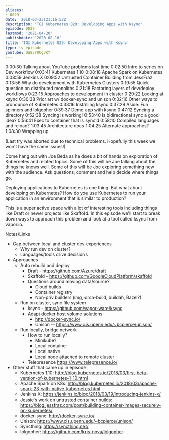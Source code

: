 ```yaml
---
aliases:
- 0029
date: '2018-03-23T21:16:52Z'
description: 'TGI Kubernetes 029: Developing Apps with Ksync'
episode: 0029
lastmod: '2021-04-20'
publishdate: '2020-08-10'
title: 'TGI Kubernetes 029: Developing Apps with Ksync'
type: tv-episode
youtube: QW85Y0Ug3KY
---
```


0:00:30 Talking about YouTube problems last time
0:02:50 Intro to series on Dev workflow
0:03:41 Kubernetes 1.10
0:08:18 Apache Spark on Kubernetes
0:08:59 Jenkins X
0:09:52 Untrusted Container Building from JessFraz
0:13:56 Why do development with Kubernetes Clusters
0:19:55 Quick question on distributed monoliths
0:21:18 Factoring layers of dev/deploy workflows
0:23:15 Approaches to development in cluster
0:29:22 Looking at ksync
0:30:38 Prior art w/ docker-sync and unison
0:32:16 Other ways to pronounce of Kubernetes
0:33:16 Installing ksync
0:37:29 Aside: Fun spinners and lolgopher
0:39:37 Demo app with ksync
0:47:12 Syncing a directory
0:52:38 Syncing is working!
0:53:40 Is bidirectional sync a good idea?
0:56:41 Exec to container that is sync&#39;d
0:58:10 Compiled languages and reload?
1:03:45 Architecture docs
1:04:25 Alternate approaches?
1:08:30 Wrapping up

(Last try was aborted due to technical problems. Hopefully this week we won&#39;t have the same issues!)

Come hang out with Joe Beda as he does a bit of hands on exploration of Kubernetes and related topics. Some of this will be Joe talking about the things he knows well. Some of this will be Joe exploring something new with the audience. Ask questions, comment and help decide where things go.

Deploying applications to Kubernetes is one thing. But what about developing on Kubernetes? How do you use Kubernetes to run your application in an environment that is similar to production?

This is a super active space with a lot of interesting tools including things like Draft or newer projects like Skaffold.  In this episode we&#39;ll start to break down ways to approach this problem and look at a tool called ksync from vapor.io.

Notes/Links

* Gap between local and cluster dev experiences
  * Why run dev on cluster?
  * Languages/tools drive decisions
* Approaches
  * Auto rebuild and deploy
    * Draft - https://github.com/Azure/draft
    * Skaffold - https://github.com/GoogleCloudPlatform/skaffold
    * Questions around moving data/source?
      * Cloud builds
      * Container registry
      * Non-priv builders (img, orca-build, buildah, Bazel?)
  * Run on cluster, sync file system
    * ksync - https://github.com/vapor-ware/ksync
    * Adapt docker host volume solutions
      * http://docker-sync.io/
      * Unison -- https://www.cis.upenn.edu/~bcpierce/unison/
  * Run locally, bridge network
    * How to run locally?
      * Minikube?
      * Local container
      * Local native
      * Local node attached to remote cluster
    * Telepresence https://www.telepresence.io/
* Other stuff that came up in episode:
  * Kubernetes 1.10: http://blog.kubernetes.io/2018/03/first-beta-version-of-kubernetes-1-10.html
  * Apache Spark on K8s: http://blog.kubernetes.io/2018/03/apache-spark-23-with-native-kubernetes.html
  * Jenkins X: https://jenkins.io/blog/2018/03/19/introducing-jenkins-x/
  * Jessie&#39;s work on untrusted container builds: https://blog.jessfraz.com/post/building-container-images-securely-on-kubernetes/
  * docker-sync: http://docker-sync.io/
  * Unison: https://www.cis.upenn.edu/~bcpierce/unison/
  * Syncthing: https://syncthing.net/
  * lolgopher: https://github.com/kris-nova/lolgopher
